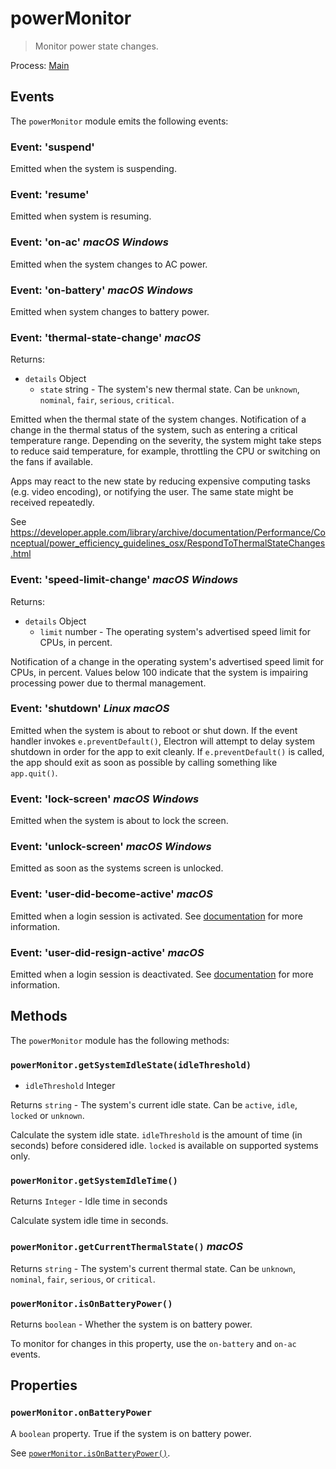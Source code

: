 # powerMonitor

> Monitor power state changes.

Process: [Main](../glossary.md#main-process)

## Events

The `powerMonitor` module emits the following events:

### Event: 'suspend'

Emitted when the system is suspending.

### Event: 'resume'

Emitted when system is resuming.

### Event: 'on-ac' _macOS_ _Windows_

Emitted when the system changes to AC power.

### Event: 'on-battery' _macOS_  _Windows_

Emitted when system changes to battery power.

### Event: 'thermal-state-change' _macOS_

Returns:

* `details` Object
  * `state` string - The system's new thermal state. Can be `unknown`, `nominal`, `fair`, `serious`, `critical`.

Emitted when the thermal state of the system changes. Notification of a change
in the thermal status of the system, such as entering a critical temperature
range. Depending on the severity, the system might take steps to reduce said
temperature, for example, throttling the CPU or switching on the fans if
available.

Apps may react to the new state by reducing expensive computing tasks (e.g.
video encoding), or notifying the user. The same state might be received
repeatedly.

See https://developer.apple.com/library/archive/documentation/Performance/Conceptual/power_efficiency_guidelines_osx/RespondToThermalStateChanges.html

### Event: 'speed-limit-change' _macOS_ _Windows_

Returns:

* `details` Object
  * `limit` number - The operating system's advertised speed limit for CPUs, in percent.

Notification of a change in the operating system's advertised speed limit for
CPUs, in percent. Values below 100 indicate that the system is impairing
processing power due to thermal management.

### Event: 'shutdown' _Linux_ _macOS_

Emitted when the system is about to reboot or shut down. If the event handler
invokes `e.preventDefault()`, Electron will attempt to delay system shutdown in
order for the app to exit cleanly. If `e.preventDefault()` is called, the app
should exit as soon as possible by calling something like `app.quit()`.

### Event: 'lock-screen' _macOS_ _Windows_

Emitted when the system is about to lock the screen.

### Event: 'unlock-screen' _macOS_ _Windows_

Emitted as soon as the systems screen is unlocked.

### Event: 'user-did-become-active' _macOS_

Emitted when a login session is activated. See [documentation](https://developer.apple.com/documentation/appkit/nsworkspacesessiondidbecomeactivenotification?language=objc) for more information.

### Event: 'user-did-resign-active' _macOS_

Emitted when a login session is deactivated. See [documentation](https://developer.apple.com/documentation/appkit/nsworkspacesessiondidresignactivenotification?language=objc) for more information.

## Methods

The `powerMonitor` module has the following methods:

### `powerMonitor.getSystemIdleState(idleThreshold)`

* `idleThreshold` Integer

Returns `string` - The system's current idle state. Can be `active`, `idle`, `locked` or `unknown`.

Calculate the system idle state. `idleThreshold` is the amount of time (in seconds)
before considered idle.  `locked` is available on supported systems only.

### `powerMonitor.getSystemIdleTime()`

Returns `Integer` - Idle time in seconds

Calculate system idle time in seconds.

### `powerMonitor.getCurrentThermalState()` _macOS_

Returns `string` - The system's current thermal state. Can be `unknown`, `nominal`, `fair`, `serious`, or `critical`.

### `powerMonitor.isOnBatteryPower()`

Returns `boolean` - Whether the system is on battery power.

To monitor for changes in this property, use the `on-battery` and `on-ac`
events.

## Properties

### `powerMonitor.onBatteryPower`

A `boolean` property. True if the system is on battery power.

See [`powerMonitor.isOnBatteryPower()`](#powermonitorisonbatterypower).
